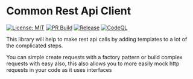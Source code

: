 # Common Rest Api Client

[![License: MIT](https://img.shields.io/badge/License-MIT-blue.svg)](https://opensource.org/licenses/MIT) [![PR Build](https://github.com/cjlapao/common-go-restapiclient/actions/workflows/pr.yml/badge.svg)](https://github.com/cjlapao/common-go-restapiclient/actions/workflows/pr.yml) [![Release](https://github.com/cjlapao/common-go-restapiclient/actions/workflows/ci.yml/badge.svg)](https://github.com/cjlapao/common-go-restapiclient/actions/workflows/ci.yml) [![CodeQL](https://github.com/cjlapao/common-go-restapiclient/actions/workflows/codeql-analysis.yml/badge.svg)](https://github.com/cjlapao/common-go-restapiclient/actions/workflows/codeql-analysis.yml)  

This library will help to make rest api calls by adding templates to a lot of the complicated steps.

You can simple create requests with a factory pattern or build complex requests with easy also, this also allows you to more easily mock http requests in your code as it uses interfaces